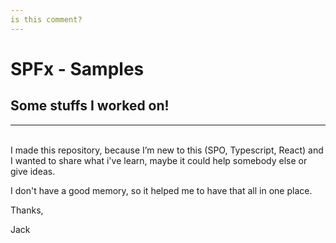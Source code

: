 ```yaml
---
is this comment?
---
```

# SPFx - Samples

## Some stuffs I worked on!

---

<br>
I made this repository, because I’m new to this (SPO, Typescript, React) and I wanted to share what i've learn, maybe it could help somebody else or give ideas.

I don't have a good memory, so it helped me to have that all in one place.

Thanks,

Jack

